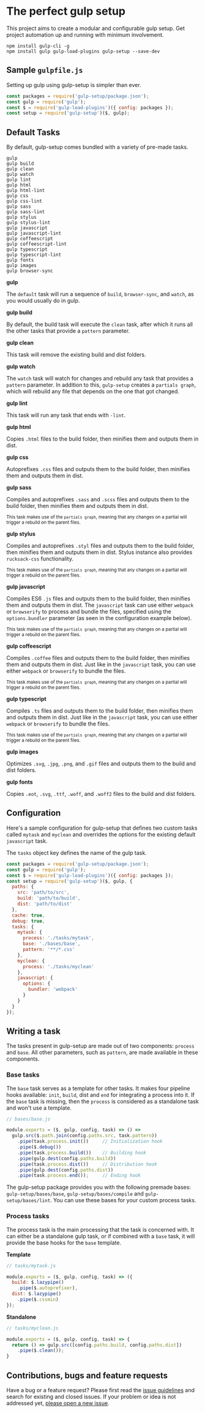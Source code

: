 # The perfect gulp setup
This project aims to create a modular and configurable gulp setup. Get project automation up and running with minimum involvement.

```
npm install gulp-cli -g
npm install gulp gulp-load-plugins gulp-setup --save-dev
```

## Sample `gulpfile.js`
Setting up gulp using gulp-setup is simpler than ever.
```js
const packages = require('gulp-setup/package.json');
const gulp = require('gulp');
const $ = require('gulp-load-plugins')({ config: packages });
const setup = require('gulp-setup')($, gulp);
```

## Default Tasks
By default, gulp-setup comes bundled with a variety of pre-made tasks.
```
gulp
gulp build
gulp clean
gulp watch
gulp lint
gulp html
gulp html-lint
gulp css
gulp css-lint
gulp sass
gulp sass-lint
gulp stylus
gulp stylus-lint
gulp javascript
gulp javascript-lint
gulp coffeescript
gulp coffeescript-lint
gulp typescript
gulp typescript-lint
gulp fonts
gulp images
gulp browser-sync
```

__gulp__

The `default` task will run a sequence of `build`, `browser-sync`, and `watch`, as you would usually do in gulp.

__gulp build__

By default, the build task will execute the `clean` task, after which it runs all the other tasks that provide a `pattern` parameter.

__gulp clean__

This task will remove the existing build and dist folders.

__gulp watch__

The `watch` task will watch for changes and rebuild any task that provides a `pattern` parameter. In addition to this, `gulp-setup` creates a `partials graph`, which will rebuild any file that depends on the one that got changed.

__gulp lint__

This task will run any task that ends with `-lint`.

__gulp html__

Copies `.html` files to the build folder, then minifies them and outputs them in dist.

__gulp css__

Autoprefixes `.css` files and outputs them to the build folder, then minifies them and outputs them in dist.

__gulp sass__

Compiles and autoprefixes `.sass` and `.scss` files and outputs them to the build folder, then minifies them and outputs them in dist.

<sub>This task makes use of the `partials graph`, meaning that any changes on a partial will trigger a rebuild on the parent files.</sub>

__gulp stylus__

Compiles and autoprefixes `.styl` files and outputs them to the build folder, then minifies them and outputs them in dist. Stylus instance also provides `rucksack-css` functionality.

<sub>This task makes use of the `partials graph`, meaning that any changes on a partial will trigger a rebuild on the parent files.</sub>

__gulp javascript__

Compiles ES6 `.js` files and outputs them to the build folder, then minifies them and outputs them in dist. The `javascript` task can use either `webpack` or `browserify` to process and bundle the files, specified using the `options.bundler` parameter (as seen in the configuration example below).

<sub>This task makes use of the `partials graph`, meaning that any changes on a partial will trigger a rebuild on the parent files.</sub>

__gulp coffeescript__

Compiles `.coffee` files and outputs them to the build folder, then minifies them and outputs them in dist. Just like in the `javascript` task, you can use either `webpack` or `browserify` to bundle the files.

<sub>This task makes use of the `partials graph`, meaning that any changes on a partial will trigger a rebuild on the parent files.</sub>

__gulp typescript__

Compiles `.ts` files and outputs them to the build folder, then minifies them and outputs them in dist. Just like in the `javascript` task, you can use either `webpack` or `browserify` to bundle the files.

<sub>This task makes use of the `partials graph`, meaning that any changes on a partial will trigger a rebuild on the parent files.</sub>

__gulp images__

Optimizes `.svg`, `.jpg`, `.png`, and `.gif` files and outputs them to the build and dist folders.

__gulp fonts__

Copies `.eot`, `.svg`, `.ttf`, `.woff`, and `.woff2` files to the build and dist folders.


## Configuration
Here's a sample configuration for gulp-setup that defines two custom tasks called `mytask` and `myclean` and overrides the options for the existing default `javascript` task.

The `tasks` object key defines the name of the gulp task.

```js
const packages = require('gulp-setup/package.json');
const gulp = require('gulp');
const $ = require('gulp-load-plugins')({ config: packages });
const setup = require('gulp-setup')($, gulp, {
  paths: {
    src: 'path/to/src',
    build: 'path/to/build',
    dist: 'path/to/dist'
  },
  cache: true,
  debug: true,
  tasks: {
    mytask: {
      process: './tasks/mytask',
      base: './bases/base',
      pattern: '**/*.css'
    },
    myclean: {
      process: './tasks/myclean'
    },
    javascript: {
      options: {
        bundler: 'webpack'
      }
    }
  }
});
```

## Writing a task
The tasks present in gulp-setup are made out of two components: `process` and `base`. All other parameters, such as `pattern`, are made available in these components.

### __Base__ tasks
The `base` task serves as a template for other tasks. It makes four pipeline hooks available: `init`, `build`, dist and `end` for integrating a process into it. If the `base` task is missing, then the `process` is considered as a standalone task and won't use a template.

```js
// bases/base.js

module.exports = ($, gulp, config, task) => () =>
  gulp.src($.path.join(config.paths.src, task.pattern))
    .pipe(task.process.init())     // Initialization hook
    .pipe($.debug())
    .pipe(task.process.build())    // Building hook
    .pipe(gulp.dest(config.paths.build))
    .pipe(task.process.dist())     // Distribution hook
    .pipe(gulp.dest(config.paths.dist))
    .pipe(task.process.end());     // Ending hook
```

The gulp-setup package provides you with the following premade bases: `gulp-setup/bases/base`, `gulp-setup/bases/compile` and `gulp-setup/bases/lint`. You can use these bases for your custom process tasks.

### __Process__ tasks
The process task is the main processing that the task is concerned with. It can either be a standalone gulp task, or if combined with a `base` task, it will provide the base hooks for the `base` template.

__Template__
```js
// tasks/mytask.js

module.exports = ($, gulp, config, task) => ({
  build: $.lazypipe()
    .pipe($.autoprefixer),
  dist: $.lazypipe()
    .pipe($.cssmin)
});
```

__Standalone__
```js
// tasks/myclean.js

module.exports = ($, gulp, config, task) => {
  return () => gulp.src([config.paths.build, config.paths.dist])
    .pipe($.clean());
}
```


## Contributions, bugs and feature requests

Have a bug or a feature request? Please first read the [issue guidelines](https://github.com/alexgrozav/gulp-setup/blob/master/CONTRIBUTING.md) and search for existing and closed issues. If your problem or idea is not addressed yet, [please open a new issue](https://github.com/alexgrozav/gulp-setup/issues/new).
